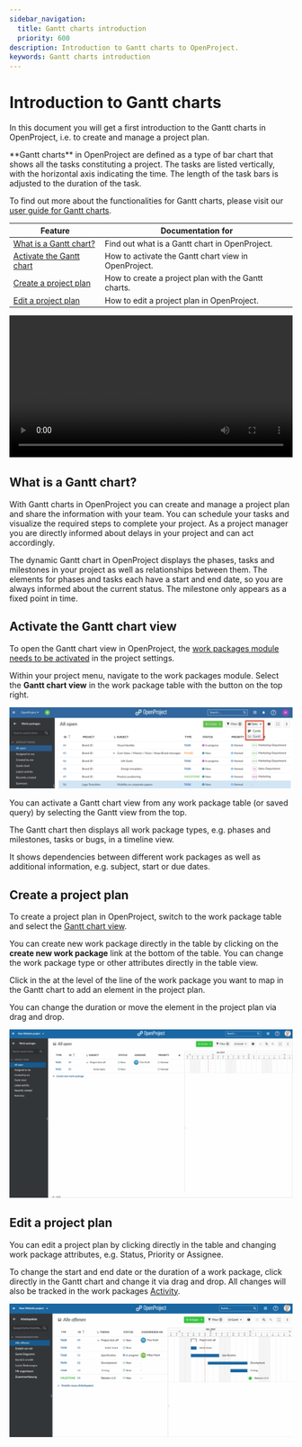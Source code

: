 ```yaml
---
sidebar_navigation:
  title: Gantt charts introduction
  priority: 600
description: Introduction to Gantt charts to OpenProject.
keywords: Gantt charts introduction
---
```


# Introduction to Gantt charts

In this document you will get a first introduction to the Gantt charts in OpenProject, i.e. to create and manage a project plan.

<div class="glossary">
**Gantt charts** in OpenProject are defined as a type of bar chart that shows all the tasks constituting a project. The tasks are listed vertically, with the horizontal axis indicating the time. The length of the task bars is adjusted to the duration of the task.
</div>

To find out more about the functionalities for Gantt charts, please visit our [user guide for Gantt charts](../../user-guide/gantt-chart).

| Feature                                                    | Documentation for                                    |
|------------------------------------------------------------|------------------------------------------------------|
| [What is a Gantt chart?](#what-is-a-gantt-chart)           | Find out what is a Gantt chart in OpenProject.       |
| [Activate the Gantt chart](#activate-the-gantt-chart-view) | How to activate the Gantt chart view in OpenProject. |
| [Create a project plan](#create-a-project-plan)            | How to create a project plan with the Gantt charts.  |
| [Edit a project plan](#edit-a-project-plan)                | How to edit a project plan in OpenProject.           |

<video src="https://openproject-docs.s3.eu-central-1.amazonaws.com/videos/OpenProject-Project-Plan-and-Timelines-Gantt-charts.mp4" type="video/mp4" controls="" style="width:100%"></video>

## What is a Gantt chart?

With Gantt charts in OpenProject you can create and manage a project plan and share the information with your team. You can schedule your tasks and visualize the required steps to complete your project. As a project manager you are directly informed about delays in your project and can act accordingly.

The dynamic Gantt chart in OpenProject displays the phases, tasks and milestones in your project as well as relationships between them. The elements for phases and tasks each have a start and end date, so you are always informed about the current status. The milestone only appears as a fixed point in time.

## Activate the Gantt chart view

To open the Gantt chart view in OpenProject, the [work packages module needs to be activated](../../user-guide/activity) in the project settings.

Within your project menu, navigate to the work packages module. Select the **Gantt chart view** in the work package table with the button on the top right.

![open the gantt chart view](gantt-chart-view.png)

You can activate a Gantt chart view from any work package table (or saved query) by selecting the Gantt view from the top.

The Gantt chart then displays all work package types, e.g. phases and milestones, tasks or bugs, in a timeline view.

It shows dependencies between different work packages as well as additional information, e.g. subject, start or due dates.

## Create a project plan

To create a project plan in OpenProject, switch to the work package table and select the [Gantt chart view](#activate-the-gantt-chart-view).

You can create new work package directly in the table by clicking on the **create new work package** link at the bottom of the table. You can change the work package type or other attributes directly in the table view.

Click in the at the level of the line of the work package you want to map in the Gantt chart to add an element in the project plan. 

You can change the duration or move the element in the project plan via drag and drop.

![create projectplan](create-projectplan-1571743591204.gif)

## Edit a project plan

You can edit a project plan by clicking directly in the table and changing work package attributes, e.g. Status, Priority or Assignee.

To change the start and end date or the duration of a work package, click directly in the Gantt chart and change it via drag and drop.
All changes will also be tracked in the work packages [Activity](../../user-guide/activity).

![edit the projectplan](edit-projectplan.gif)

